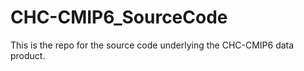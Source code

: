 # CHC-CMIP6_SourceCode
This is the repo for the source code underlying the CHC-CMIP6 data product. 
